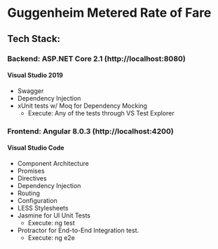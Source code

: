 # Guggenheim Metered Rate of Fare

## Tech Stack:
### Backend: ASP.NET Core 2.1 (http://localhost:8080)
#### Visual Studio 2019
  - Swagger
  - Dependency Injection
  - xUnit tests w/ Moq for Dependency Mocking
    - Execute: Any of the tests through VS Test Explorer
  
### Frontend: Angular 8.0.3 (http://localhost:4200)
#### Visual Studio Code
  - Component Architecture
  - Promises
  - Directives
  - Dependency Injection
  - Routing
  - Configuration
  - LESS Stylesheets
  - Jasmine for UI Unit Tests
    - Execute: ng test
  - Protractor for End-to-End Integration test.
    - Execute: ng e2e

